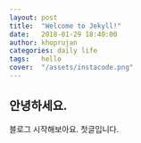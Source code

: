 ```yaml
---
layout: post
title:  "Welcome to Jekyll!"
date:   2018-01-29 18:40:00
author: khoprujan
categories: daily life
tags:	hello
cover:  "/assets/instacode.png"
---
```


## 안녕하세요.

블로그 시작해보아요. 첫글입니다.
